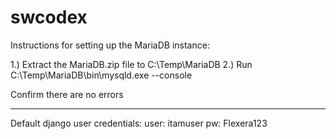 # swcodex
Instructions for setting up the MariaDB instance:

1.) Extract the MariaDB.zip file to C:\Temp\MariaDB
2.) Run C:\Temp\MariaDB\bin\mysqld.exe --console

Confirm there are no errors

-----

Default django user credentials:
user: itamuser
pw: Flexera123
